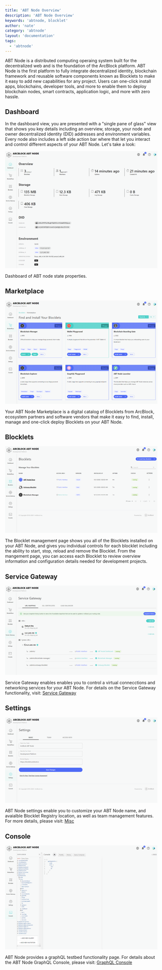 ```yaml
---
title: 'ABT Node Overview'
description: 'ABT Node Overview'
keywords: 'abtnode, blocklet'
author: 'nate'
category: 'abtnode'
layout: 'documentation'
tags:
  - 'abtnode'
---
```


ABT Node is a distributed computing operaing system built for the decentralized web and is the foundation of the ArcBlock platform.  ABT Node is the first platform to fully integrate decentralized identity, blockchain framework and reusable software components known as Blocklets to make it easy to add new capabilities for any project. Users can one-click install apps, blockchains, developer tools, and more to enable them to deploy blockchain nodes, smart contracts, application logic, and more with zero hassle.

## Dashboard

In the dashboard view, you are presented with a "single pane of glass" view that shows you key details including an overview, storage, your node and owner decentralized identity (DID) addresses and environment variables. Every node also includes a left side action bar where that let you interact and control different aspects of your ABT Node. Let's take a look:

![](./images/abtnode-overview-1-en.png)

Dashboard of ABT node state properties.

## Marketplace

![](./images/abtnode-overview-2-en.png)

Your ABT Node Marketplace is a digital catalog of Blocklets from ArcBlock, ecosystem partners and software vendors that make it easy to find, install, manage and one-click deploy Blocklets on your ABT Node.

## Blocklets

![](./images/abtnode-overview-3-en.png)

The Blocklet management page shows you all of the Blocklets installed on your ABT Node, and gives you individual controls for each blocklet including the ability to start, stop, reload and remove the Blocklet. From the mangement page, you can access each Blocklet to review overview information and configuration details needed for development projects.

## Service Gateway

![](./images/abtnode-overview-4-en.png)

Service Gateway enables enables you to control a virtual connecctions and networking services for your ABT Node. For details on the Service Gateway functionality, visit: [Service Gateway](/en/abtnode/router)

## Settings

![](./images/abtnode-overview-5-en.png)

ABT Node settings enable you to customize your ABT Node name, and avaialble Blocklet Registry location, as well as team management features. For more details, please visit: [Misc](/en/abtnode/misc)

## Console

![](./images/abtnode-overview-6-en.png)

ABT Node provides a graphQL testbed functionality page. For details about the ABT Node GraphQL Console, please visit: [GraphQL Console](/en/abtnode/misc/graphql-console)
